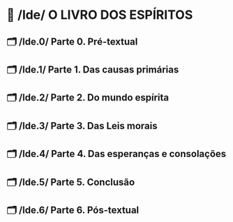 # 📔 /lde/ O LIVRO DOS ESPÍRITOS
## 🗂️ /lde.0/ Parte 0. Pré-textual
## 🗂️ /lde.1/ Parte 1. Das causas primárias
## 🗂️ /lde.2/ Parte 2. Do mundo espírita
## 🗂️ /lde.3/ Parte 3. Das Leis morais
## 🗂️ /lde.4/ Parte 4. Das esperanças e consolações
## 🗂️ /lde.5/ Parte 5. Conclusão
## 🗂️ /lde.6/ Parte 6. Pós-textual
